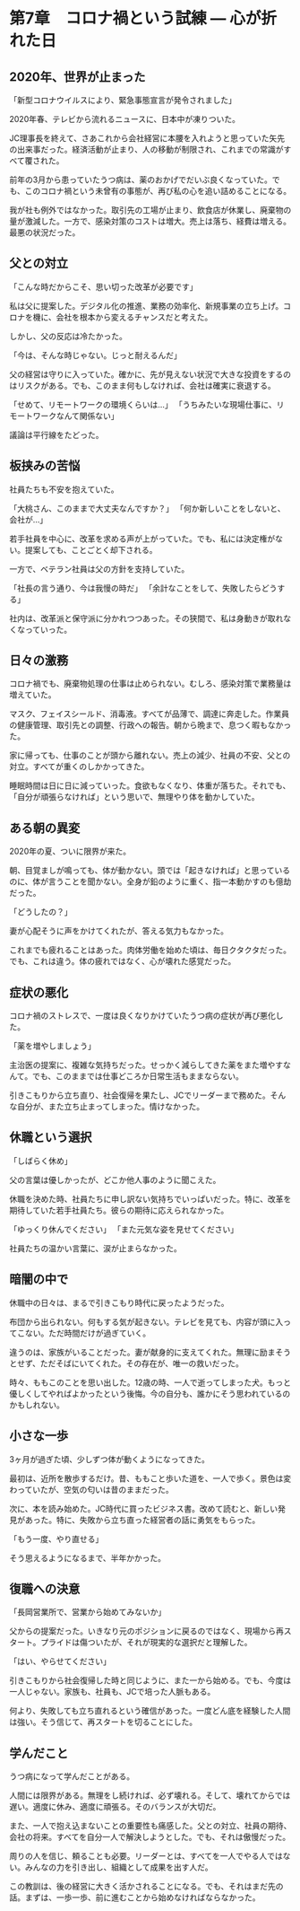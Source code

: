# 第7章　コロナ禍という試練 ― 心が折れた日

## 2020年、世界が止まった

「新型コロナウイルスにより、緊急事態宣言が発令されました」

2020年春、テレビから流れるニュースに、日本中が凍りついた。

JC理事長を終えて、さあこれから会社経営に本腰を入れようと思っていた矢先の出来事だった。経済活動が止まり、人の移動が制限され、これまでの常識がすべて覆された。

前年の3月から患っていたうつ病は、薬のおかげでだいぶ良くなっていた。でも、このコロナ禍という未曾有の事態が、再び私の心を追い詰めることになる。

我が社も例外ではなかった。取引先の工場が止まり、飲食店が休業し、廃棄物の量が激減した。一方で、感染対策のコストは増大。売上は落ち、経費は増える。最悪の状況だった。

## 父との対立

「こんな時だからこそ、思い切った改革が必要です」

私は父に提案した。デジタル化の推進、業務の効率化、新規事業の立ち上げ。コロナを機に、会社を根本から変えるチャンスだと考えた。

しかし、父の反応は冷たかった。

「今は、そんな時じゃない。じっと耐えるんだ」

父の経営は守りに入っていた。確かに、先が見えない状況で大きな投資をするのはリスクがある。でも、このまま何もしなければ、会社は確実に衰退する。

「せめて、リモートワークの環境くらいは…」
「うちみたいな現場仕事に、リモートワークなんて関係ない」

議論は平行線をたどった。

## 板挟みの苦悩

社員たちも不安を抱えていた。

「大桃さん、このままで大丈夫なんですか？」
「何か新しいことをしないと、会社が…」

若手社員を中心に、改革を求める声が上がっていた。でも、私には決定権がない。提案しても、ことごとく却下される。

一方で、ベテラン社員は父の方針を支持していた。

「社長の言う通り、今は我慢の時だ」
「余計なことをして、失敗したらどうする」

社内は、改革派と保守派に分かれつつあった。その狭間で、私は身動きが取れなくなっていった。

## 日々の激務

コロナ禍でも、廃棄物処理の仕事は止められない。むしろ、感染対策で業務量は増えていた。

マスク、フェイスシールド、消毒液。すべてが品薄で、調達に奔走した。作業員の健康管理、取引先との調整、行政への報告。朝から晩まで、息つく暇もなかった。

家に帰っても、仕事のことが頭から離れない。売上の減少、社員の不安、父との対立。すべてが重くのしかかってきた。

睡眠時間は日に日に減っていった。食欲もなくなり、体重が落ちた。それでも、「自分が頑張らなければ」という思いで、無理やり体を動かしていた。

## ある朝の異変

2020年の夏、ついに限界が来た。

朝、目覚ましが鳴っても、体が動かない。頭では「起きなければ」と思っているのに、体が言うことを聞かない。全身が鉛のように重く、指一本動かすのも億劫だった。

「どうしたの？」

妻が心配そうに声をかけてくれたが、答える気力もなかった。

これまでも疲れることはあった。肉体労働を始めた頃は、毎日クタクタだった。でも、これは違う。体の疲れではなく、心が壊れた感覚だった。

## 症状の悪化

コロナ禍のストレスで、一度は良くなりかけていたうつ病の症状が再び悪化した。

「薬を増やしましょう」

主治医の提案に、複雑な気持ちだった。せっかく減らしてきた薬をまた増やすなんて。でも、このままでは仕事どころか日常生活もままならない。

引きこもりから立ち直り、社会復帰を果たし、JCでリーダーまで務めた。そんな自分が、また立ち止まってしまった。情けなかった。

## 休職という選択

「しばらく休め」

父の言葉は優しかったが、どこか他人事のように聞こえた。

休職を決めた時、社員たちに申し訳ない気持ちでいっぱいだった。特に、改革を期待していた若手社員たち。彼らの期待に応えられなかった。

「ゆっくり休んでください」
「また元気な姿を見せてください」

社員たちの温かい言葉に、涙が止まらなかった。

## 暗闇の中で

休職中の日々は、まるで引きこもり時代に戻ったようだった。

布団から出られない。何もする気が起きない。テレビを見ても、内容が頭に入ってこない。ただ時間だけが過ぎていく。

違うのは、家族がいることだった。妻が献身的に支えてくれた。無理に励まそうとせず、ただそばにいてくれた。その存在が、唯一の救いだった。

時々、ももこのことを思い出した。12歳の時、一人で逝ってしまった犬。もっと優しくしてやればよかったという後悔。今の自分も、誰かにそう思われているのかもしれない。

## 小さな一歩

3ヶ月が過ぎた頃、少しずつ体が動くようになってきた。

最初は、近所を散歩するだけ。昔、ももこと歩いた道を、一人で歩く。景色は変わっていたが、空気の匂いは昔のままだった。

次に、本を読み始めた。JC時代に買ったビジネス書。改めて読むと、新しい発見があった。特に、失敗から立ち直った経営者の話に勇気をもらった。

「もう一度、やり直せる」

そう思えるようになるまで、半年かかった。

## 復職への決意

「長岡営業所で、営業から始めてみないか」

父からの提案だった。いきなり元のポジションに戻るのではなく、現場から再スタート。プライドは傷ついたが、それが現実的な選択だと理解した。

「はい、やらせてください」

引きこもりから社会復帰した時と同じように、また一から始める。でも、今度は一人じゃない。家族も、社員も、JCで培った人脈もある。

何より、失敗しても立ち直れるという確信があった。一度どん底を経験した人間は強い。そう信じて、再スタートを切ることにした。

## 学んだこと

うつ病になって学んだことがある。

人間には限界がある。無理をし続ければ、必ず壊れる。そして、壊れてからでは遅い。適度に休み、適度に頑張る。そのバランスが大切だ。

また、一人で抱え込まないことの重要性も痛感した。父との対立、社員の期待、会社の将来。すべてを自分一人で解決しようとした。でも、それは傲慢だった。

周りの人を信じ、頼ることも必要。リーダーとは、すべてを一人でやる人ではない。みんなの力を引き出し、組織として成果を出す人だ。

この教訓は、後の経営に大きく活かされることになる。でも、それはまだ先の話。まずは、一歩一歩、前に進むことから始めなければならなかった。